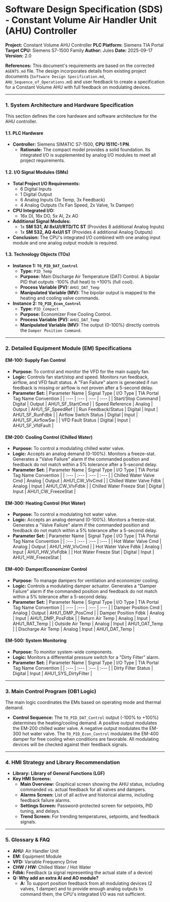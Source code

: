 # Software Design Specification (SDS) - Constant Volume Air Handler Unit (AHU) Controller

**Project:** Constant Volume AHU Controller
**PLC Platform:** Siemens TIA Portal
**Target CPU:** Siemens S7-1500 Family
**Author:** Jules
**Date:** 2025-09-17
**Version:** 2.0

**References:** This document's requirements are based on the corrected `AGENTS.md` file. The design incorporates details from existing project documents (`Software Design Specification.md`, `AHU_Sequence_of_Operations.md`) and user feedback to create a specification for a Constant Volume AHU with full feedback on modulating devices.

---

### **1. System Architecture and Hardware Specification**

This section defines the core hardware and software architecture for the AHU controller.

#### **1.1. PLC Hardware**

*   **Controller:** Siemens SIMATIC S7-1500, **CPU 1511C-1 PN**.
    *   **Rationale:** The compact model provides a solid foundation. Its integrated I/O is supplemented by analog I/O modules to meet all project requirements.

#### **1.2. I/O Signal Modules (SMs)**

*   **Total Project I/O Requirements:**
    *   6 Digital Inputs
    *   1 Digital Output
    *   6 Analog Inputs (3x Temp, 3x Feedback)
    *   4 Analog Outputs (1x Fan Speed, 2x Valve, 1x Damper)
*   **CPU Integrated I/O:**
    *   16x DI, 16x DO, 5x AI, 2x AO
*   **Additional Signal Modules:**
    *   1x **SM 531, AI 8xU/I/RTD/TC ST** (Provides 8 additional Analog Inputs)
    *   1x **SM 532, AQ 4xU/I ST** (Provides 4 additional Analog Outputs)
*   **Conclusion:** The CPU's integrated I/O combined with one analog input module and one analog output module is required.

#### **1.3. Technology Objects (TOs)**

*   **Instance 1: `TO_PID_DAT_Control`**
    *   **Type:** `PID_Temp`
    *   **Purpose:** Main Discharge Air Temperature (DAT) Control. A bipolar PID that outputs -100% (full heat) to +100% (full cool).
    *   **Process Variable (PV):** `AHU1_DAT_Temp`
    *   **Manipulated Variable (MV):** The bipolar output is mapped to the heating and cooling valve commands.
*   **Instance 2: `TO_PID_Econ_Control`**
    *   **Type:** `PID_Compact`
    *   **Purpose:** Economizer Free Cooling Control.
    *   **Process Variable (PV):** `AHU1_DAT_Temp`
    *   **Manipulated Variable (MV):** The output (0-100%) directly controls the `Damper Position Command`.

---

### **2. Detailed Equipment Module (EM) Specifications**

#### **EM-100: Supply Fan Control**
*   **Purpose:** To control and monitor the VFD for the main supply fan.
*   **Logic:** Controls fan start/stop and speed. Monitors run feedback, airflow, and VFD fault status. A "Fan Failure" alarm is generated if run feedback is missing or airflow is not proven after a 5-second delay.
*   **Parameter Set:**
| Parameter Name | Signal Type | I/O Type | TIA Portal Tag Name Convention |
| :--- | :--- | :--- | :--- |
| Start/Stop Command | Digital | Output | AHU1_SF_StartCmd |
| Speed Reference | Analog | Output | AHU1_SF_SpeedRef |
| Run Feedback/Status | Digital | Input | AHU1_SF_RunFdbk |
| Airflow Switch Status | Digital | Input | AHU1_SF_AirflowSw |
| VFD Fault Status | Digital | Input | AHU1_SF_VfdFault |

#### **EM-200: Cooling Control (Chilled Water)**
*   **Purpose:** To control a modulating chilled water valve.
*   **Logic:** Accepts an analog demand (0-100%). Monitors a freeze-stat. Generates a "Valve Failure" alarm if the commanded position and feedback do not match within a 5% tolerance after a 5-second delay.
*   **Parameter Set:**
| Parameter Name | Signal Type | I/O Type | TIA Portal Tag Name Convention |
| :--- | :--- | :--- | :--- |
| Chilled Water Valve Cmd | Analog | Output | AHU1_CW_VlvCmd |
| Chilled Water Valve Fdbk | Analog | Input | AHU1_CW_VlvFdbk |
| Chilled Water Freeze Stat | Digital | Input | AHU1_CW_FreezeStat |

#### **EM-300: Heating Control (Hot Water)**
*   **Purpose:** To control a modulating hot water valve.
*   **Logic:** Accepts an analog demand (0-100%). Monitors a freeze-stat. Generates a "Valve Failure" alarm if the commanded position and feedback do not match within a 5% tolerance after a 5-second delay.
*   **Parameter Set:**
| Parameter Name | Signal Type | I/O Type | TIA Portal Tag Name Convention |
| :--- | :--- | :--- | :--- |
| Hot Water Valve Cmd | Analog | Output | AHU1_HW_VlvCmd |
| Hot Water Valve Fdbk | Analog | Input | AHU1_HW_VlvFdbk |
| Hot Water Freeze Stat | Digital | Input | AHU1_HW_FreezeStat |

#### **EM-400: Damper/Economizer Control**
*   **Purpose:** To manage dampers for ventilation and economizer cooling.
*   **Logic:** Controls a modulating damper actuator. Generates a "Damper Failure" alarm if the commanded position and feedback do not match within a 5% tolerance after a 5-second delay.
*   **Parameter Set:**
| Parameter Name | Signal Type | I/O Type | TIA Portal Tag Name Convention |
| :--- | :--- | :--- | :--- |
| Damper Position Cmd | Analog | Output | AHU1_DMP_PosCmd |
| Damper Position Fdbk | Analog | Input | AHU1_DMP_PosFdbk |
| Return Air Temp | Analog | Input | AHU1_RAT_Temp |
| Outside Air Temp | Analog | Input | AHU1_OAT_Temp |
| Discharge Air Temp | Analog | Input | AHU1_DAT_Temp |

#### **EM-500: System Monitoring**
*   **Purpose:** To monitor system-wide components.
*   **Logic:** Monitors a differential pressure switch for a "Dirty Filter" alarm.
*   **Parameter Set:**
| Parameter Name | Signal Type | I/O Type | TIA Portal Tag Name Convention |
| :--- | :--- | :--- | :--- |
| Dirty Filter Status | Digital | Input | AHU1_SYS_DirtyFilter |

---

### **3. Main Control Program (OB1 Logic)**
The main logic coordinates the EMs based on operating mode and thermal demand.
*   **Control Sequence:** The `TO_PID_DAT_Control` output (-100% to +100%) determines the heating/cooling demand. A positive output modulates the EM-200 chilled water valve. A negative output modulates the EM-300 hot water valve. The `TO_PID_Econ_Control` modulates the EM-400 damper for free cooling when conditions are favorable. All modulating devices will be checked against their feedback signals.

---

### **4. HMI Strategy and Library Recommendation**
*   **Library:** **Library of General Functions (LGF)**
*   **Key HMI Screens:**
    *   **Main Overview:** Graphical screen showing the AHU status, including commanded vs. actual feedback for all valves and dampers.
    *   **Alarms Screen:** List of all active and historical alarms, including feedback failure alarms.
    *   **Settings Screen:** Password-protected screen for setpoints, PID tuning, and delays.
    *   **Trend Screen:** For trending temperatures, setpoints, and feedback signals.

---

### **5. Glossary & FAQ**
*   **AHU:** Air Handler Unit
*   **EM:** Equipment Module
*   **VFD:** Variable Frequency Drive
*   **CHW / HW:** Chilled Water / Hot Water
*   **Fdbk:** Feedback (a signal representing the actual state of a device)
*   **Q: Why add an extra AI and AO module?**
    *   **A:** To support position feedback from all modulating devices (2 valves, 1 damper) and to provide enough analog outputs to command them, the CPU's integrated I/O was not sufficient.
